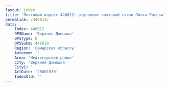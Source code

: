 ```yaml
---
layout: index
title: 'Почтовый индекс 446612: отделение почтовой связи Почты России'
permalink: /446612/
data:
    Index: 446612
    OPSName: 'Верхняя Домашка'
    OPSType: О
    OPSSubm: 446619
    Region: 'Самарская область'
    Autonom: ''
    Area: 'Нефтегорский район'
    City: 'Верхняя Домашка'
    City1: ''
    ActDate: '20001030'
    IndexOld: ''
---
```

